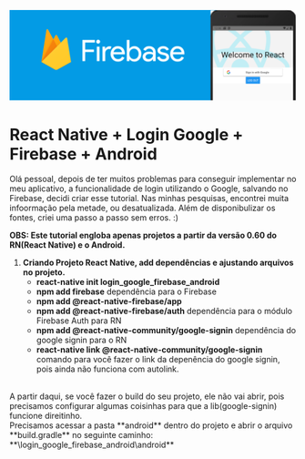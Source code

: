 ![](src/image/Firebase_LoginGoogle_React.png)
# React Native + Login Google + Firebase + Android
Olá pessoal, depois de ter muitos problemas para conseguir implementar no meu aplicativo, a funcionalidade de login utilizando o Google, salvando no Firebase, decidi criar esse tutorial.
Nas minhas pesquisas, encontrei muita infoormação pela metade, ou desatualizada. Além de disponibulizar os fontes, criei uma passo a passo sem erros. :)

**OBS: Este tutorial engloba apenas projetos a partir da versão 0.60 do RN(React Native) e o Android.**

1. **Criando Projeto React Native, add dependências e ajustando arquivos no projeto.**
   - **react-native init login_google_firebase_android**
   - **npm add firebase** dependência para o Firebase
   - **npm add @react-native-firebase/app**
   - **npm add @react-native-firebase/auth** dependência para o módulo Firebase Auth para RN
   - **npm add @react-native-community/google-signin** dependência do google signin para o RN
   - **react-native link @react-native-community/google-signin**  comando para você fazer o link da depenência do google signin, pois ainda não funciona com autolink. 
<br />
A partir daqui, se você fazer o build do seu projeto, ele não vai abrir, pois precisamos configurar algumas coisinhas para que a
lib(google-signin) funcione direitinho.
<br />
Precisamos acessar a pasta **android** dentro do projeto e abrir o arquivo **build.gradle** no seguinte caminho:
  **\login_google_firebase_android\android**

